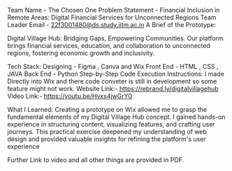 Team Name - The Chosen One
Problem Statement - Financial Inclusion in Remote Areas: Digital Financial Services for Unconnected Regions
Team Leader Email - 22f3001480@ds.study.iitm.ac.in
A Brief of the Prototype:

Digital Village Hub: Bridging Gaps, Empowering Communities. Our platform brings financial services, education, and collaboration to unconnected regions, fostering economic growth and inclusivity.

Tech Stack:
Designing - Figma , Canva and Wix
Front End - HTML , CSS , JAVA
Back End - Python
Step-by-Step Code Execution Instructions:
I made Directly into Wix and there code conveter is still in development so some feature might not work.
Website Link:- https://rebrand.ly/digitalvillagehub
Video Link:- https://youtu.be/Hvxs4jwGrY0

What I Learned:
Creating a prototype on Wix allowed me to grasp the fundamental elements of my Digital Village Hub concept. I gained hands-on experience in structuring content, visualizing features, and crafting user journeys. This practical exercise deepened my understanding of web design and provided valuable insights for refining the platform's user experience

Further Link to video and all other things are provided in PDF.
